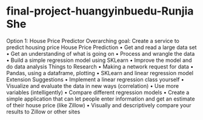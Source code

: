 # final-project-huangyinbuedu-Runjia She

Option 1: House Price Predictor
Overarching goal: Create a service to predict housing price
House Price Prediction
• Get and read a large data set
• Get an understanding of what is going on
• Process and wrangle the data
• Build a simple regression model using SKLearn • Improve the model and do data analysis
Things to Research
• Making a network request for data
• Pandas, using a dataframe, plotting • SKLearn and linear regression model
Extension Suggestions
• Implement a linear regression class yourself
• Visualize and evaluate the data in new ways (correlation)
• Use more variables (intelligently)
• Compare different regression models
• Create a simple application that can let people enter information and get an estimate of their house price (like Zillow)
• Visually and descriptively compare your results to Zillow or other sites
